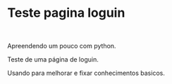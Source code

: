 <h1>Teste pagina loguin</h1><br>
<p>Apreendendo um pouco com python. <br>
<p>Teste de uma página de loguin. <br>
<p>Usando para melhorar e fixar conhecimentos basicos.</p>
